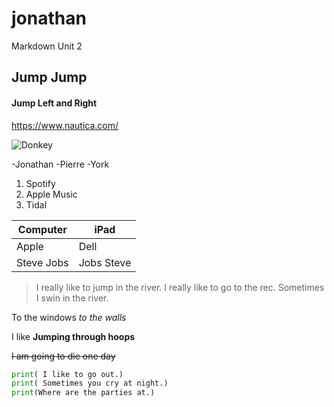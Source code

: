 # jonathan
Markdown Unit 2

## Jump Jump

#### Jump Left and Right

<https://www.nautica.com/>

![Donkey](https://www.google.com/url?sa=i&source=images&cd=&ved=2ahUKEwiG09Sfp63gAhUQPa0KHeopD98QjRx6BAgBEAU&url=http%3A%2F%2Fwallpaperswide.com%2Fdonkey_shrek_the_final_chapter-wallpapers.html&psig=AOvVaw0T_VI9I72cBAqUDugHjyxx&ust=1549755489592305)

-Jonathan
-Pierre
-York

1. Spotify
2. Apple Music
3. Tidal 

| Computer | iPad |
| ------| ------ |
| Apple | Dell |
| Steve Jobs | Jobs Steve |

> I really like to jump in the river.
> I really like to go to the rec.
> Sometimes I swin in the river.

To the windows *to the walls*

I like **Jumping through hoops**

~~I am going to die one day~~


``` python
print( I like to go out.)
print( Sometimes you cry at night.)
print(Where are the parties at.)
```
